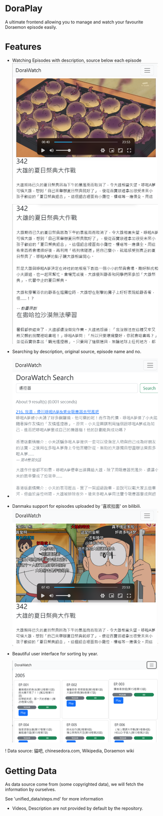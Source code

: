 # DoraPlay
A ultimate frontend allowing you to manage and watch your favourite Doraemon episode easily.


# Features
- Watching Episodes with description, source below each episode![shot02](images/shot02.png)

  ![shot04](images/shot04.png)

- Searching by description, original source, episode name and no.

- ![shot05](images/shot05.png)

- Danmaku support for episodes uploaded by '喜欢拉面' on bilibili.![shot03](images/shot03.png)

- Beautiful user interface for sorting by year.

  ![shot01](images/shot01.png)

! Data source: 貓吧, chinesedora.com, Wikipedia, Doraemon wiki

# Getting Data

As data source come from (some copyrighted data), we will fetch the information by ourselves.

See 'unified_data/steps.md' for more information


* Videos, Description are not provided by default by the repository.